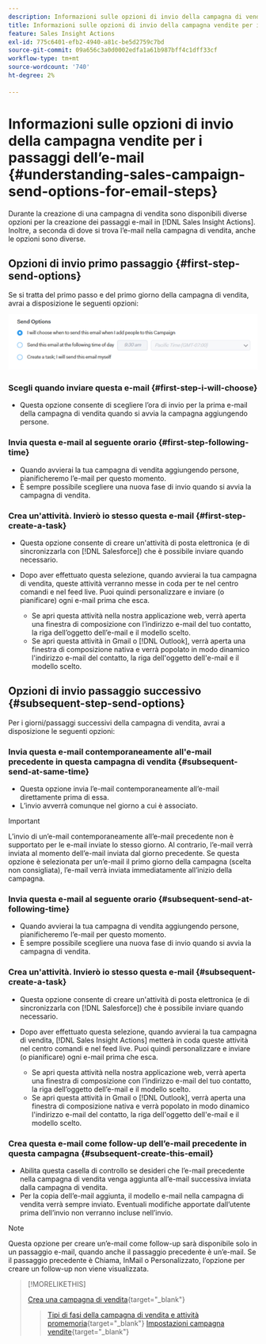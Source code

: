 ```yaml
---
description: Informazioni sulle opzioni di invio della campagna di vendita per i passaggi dell’e-mail - Documenti Marketo - Documentazione del prodotto
title: Informazioni sulle opzioni di invio della campagna vendite per i passaggi dell’e-mail
feature: Sales Insight Actions
exl-id: 775c6401-efb2-4940-a81c-be5d2759c7bd
source-git-commit: 09a656c3a0d0002edfa1a61b987bff4c1dff33cf
workflow-type: tm+mt
source-wordcount: '740'
ht-degree: 2%

---
```


# Informazioni sulle opzioni di invio della campagna vendite per i passaggi dell’e-mail {#understanding-sales-campaign-send-options-for-email-steps}

Durante la creazione di una campagna di vendita sono disponibili diverse opzioni per la creazione dei passaggi e-mail in [!DNL Sales Insight Actions]. Inoltre, a seconda di dove si trova l’e-mail nella campagna di vendita, anche le opzioni sono diverse.

## Opzioni di invio primo passaggio {#first-step-send-options}

Se si tratta del primo passo e del primo giorno della campagna di vendita, avrai a disposizione le seguenti opzioni:

![](assets/understanding-sales-campaign-send-options-for-email-steps-1.png)

### Scegli quando inviare questa e-mail {#first-step-i-will-choose}

* Questa opzione consente di scegliere l’ora di invio per la prima e-mail della campagna di vendita quando si avvia la campagna aggiungendo persone.

### Invia questa e-mail al seguente orario {#first-step-following-time}

* Quando avvierai la tua campagna di vendita aggiungendo persone, pianificheremo l’e-mail per questo momento.
* È sempre possibile scegliere una nuova fase di invio quando si avvia la campagna di vendita.

### Crea un&#39;attività. Invierò io stesso questa e-mail {#first-step-create-a-task}

* Questa opzione consente di creare un&#39;attività di posta elettronica (e di sincronizzarla con [!DNL Salesforce]) che è possibile inviare quando necessario.
* Dopo aver effettuato questa selezione, quando avvierai la tua campagna di vendita, queste attività verranno messe in coda per te nel centro comandi e nel feed live. Puoi quindi personalizzare e inviare (o pianificare) ogni e-mail prima che esca.

   * Se apri questa attività nella nostra applicazione web, verrà aperta una finestra di composizione con l’indirizzo e-mail del tuo contatto, la riga dell’oggetto dell’e-mail e il modello scelto.
   * Se apri questa attività in Gmail o [!DNL Outlook], verrà aperta una finestra di composizione nativa e verrà popolato in modo dinamico l&#39;indirizzo e-mail del contatto, la riga dell&#39;oggetto dell&#39;e-mail e il modello scelto.

## Opzioni di invio passaggio successivo {#subsequent-step-send-options}

Per i giorni/passaggi successivi della campagna di vendita, avrai a disposizione le seguenti opzioni:

### Invia questa e-mail contemporaneamente all&#39;e-mail precedente in questa campagna di vendita {#subsequent-send-at-same-time}

* Questa opzione invia l’e-mail contemporaneamente all’e-mail direttamente prima di essa.
* L’invio avverrà comunque nel giorno a cui è associato.

>[!IMPORTANT]
>
>L’invio di un’e-mail contemporaneamente all’e-mail precedente non è supportato per le e-mail inviate lo stesso giorno. Al contrario, l’e-mail verrà inviata al momento dell’e-mail inviata dal giorno precedente. Se questa opzione è selezionata per un’e-mail il primo giorno della campagna (scelta non consigliata), l’e-mail verrà inviata immediatamente all’inizio della campagna.

### Invia questa e-mail al seguente orario {#subsequent-send-at-following-time}

* Quando avvierai la tua campagna di vendita aggiungendo persone, pianificheremo l’e-mail per questo momento.
* È sempre possibile scegliere una nuova fase di invio quando si avvia la campagna di vendita.

### Crea un&#39;attività. Invierò io stesso questa e-mail {#subsequent-create-a-task}

* Questa opzione consente di creare un&#39;attività di posta elettronica (e di sincronizzarla con [!DNL Salesforce]) che è possibile inviare quando necessario.
* Dopo aver effettuato questa selezione, quando avvierai la tua campagna di vendita, [!DNL Sales Insight Actions] metterà in coda queste attività nel centro comandi e nel feed live. Puoi quindi personalizzare e inviare (o pianificare) ogni e-mail prima che esca.

   * Se apri questa attività nella nostra applicazione web, verrà aperta una finestra di composizione con l’indirizzo e-mail del tuo contatto, la riga dell’oggetto dell’e-mail e il modello scelto.
   * Se apri questa attività in Gmail o [!DNL Outlook], verrà aperta una finestra di composizione nativa e verrà popolato in modo dinamico l&#39;indirizzo e-mail del contatto, la riga dell&#39;oggetto dell&#39;e-mail e il modello scelto.

### Crea questa e-mail come follow-up dell’e-mail precedente in questa campagna {#subsequent-create-this-email}

* Abilita questa casella di controllo se desideri che l’e-mail precedente nella campagna di vendita venga aggiunta all’e-mail successiva inviata dalla campagna di vendita.
* Per la copia dell’e-mail aggiunta, il modello e-mail nella campagna di vendita verrà sempre inviato. Eventuali modifiche apportate dall’utente prima dell’invio non verranno incluse nell’invio.

>[!NOTE]
>
>Questa opzione per creare un’e-mail come follow-up sarà disponibile solo in un passaggio e-mail, quando anche il passaggio precedente è un’e-mail. Se il passaggio precedente è Chiama, InMail o Personalizzato, l’opzione per creare un follow-up non viene visualizzata.

>[!MORELIKETHIS]
>
>[Crea una campagna di vendita](/help/marketo/product-docs/marketo-sales-insight/actions/campaigns/create-a-sales-campaign.md){target="_blank"}
>>[Tipi di fasi della campagna di vendita e attività promemoria](/help/marketo/product-docs/marketo-sales-insight/actions/campaigns/sales-campaign-step-types-and-reminder-tasks.md){target="_blank"}
>>[Impostazioni campagna vendite](/help/marketo/product-docs/marketo-sales-insight/actions/campaigns/sales-campaign-settings.md){target="_blank"}
